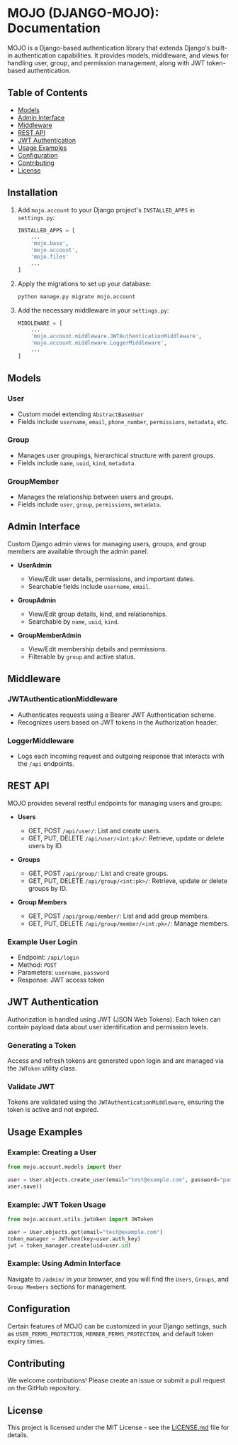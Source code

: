 # MOJO (DJANGO-MOJO): Documentation

MOJO is a Django-based authentication library that extends Django's built-in authentication capabilities. It provides models, middleware, and views for handling user, group, and permission management, along with JWT token-based authentication.

## Table of Contents

- [Models](#models)
- [Admin Interface](#admin-interface)
- [Middleware](#middleware)
- [REST API](#rest-api)
- [JWT Authentication](#jwt-authentication)
- [Usage Examples](#usage-examples)
- [Configuration](#configuration)
- [Contributing](#contributing)
- [License](#license)

## Installation


1. Add `mojo.account` to your Django project's `INSTALLED_APPS` in `settings.py`:
   ```python
   INSTALLED_APPS = [
       ...
       'mojo.base',
       'mojo.account',
       'mojo.files'
       ...
   ]
   ```

2. Apply the migrations to set up your database:
   ```bash
   python manage.py migrate mojo.account
   ```

3. Add the necessary middleware in your `settings.py`:
   ```python
   MIDDLEWARE = [
       ...
       'mojo.account.middleware.JWTAuthenticationMiddleware',
       'mojo.account.middleware.LoggerMiddleware',
       ...
   ]
   ```

## Models

### User

- Custom model extending `AbstractBaseUser`
- Fields include `username`, `email`, `phone_number`, `permissions`, `metadata`, etc.

### Group

- Manages user groupings, hierarchical structure with parent groups.
- Fields include `name`, `uuid`, `kind`, `metadata`.

### GroupMember

- Manages the relationship between users and groups.
- Fields include `user`, `group`, `permissions`, `metadata`.

## Admin Interface

Custom Django admin views for managing users, groups, and group members are available through the admin panel.

- **UserAdmin**
  - View/Edit user details, permissions, and important dates.
  - Searchable fields include `username`, `email`.

- **GroupAdmin**
  - View/Edit group details, kind, and relationships.
  - Searchable by `name`, `uuid`, `kind`.

- **GroupMemberAdmin**
  - View/Edit membership details and permissions.
  - Filterable by `group` and active status.

## Middleware

### JWTAuthenticationMiddleware

- Authenticates requests using a Bearer JWT Authentication scheme.
- Recognizes users based on JWT tokens in the Authorization header.

### LoggerMiddleware

- Logs each incoming request and outgoing response that interacts with the `/api` endpoints.

## REST API

MOJO provides several restful endpoints for managing users and groups:

- **Users**
  - GET, POST `/api/user/`: List and create users.
  - GET, PUT, DELETE `/api/user/<int:pk>/`: Retrieve, update or delete users by ID.

- **Groups**
  - GET, POST `/api/group/`: List and create groups.
  - GET, PUT, DELETE `/api/group/<int:pk>/`: Retrieve, update or delete groups by ID.

- **Group Members**
  - GET, POST `/api/group/member/`: List and add group members.
  - GET, PUT, DELETE `/api/group/member/<int:pk>/`: Manage members.

### Example User Login

- Endpoint: `/api/login`
- Method: `POST`
- Parameters: `username`, `password`
- Response: JWT access token

## JWT Authentication

Authorization is handled using JWT (JSON Web Tokens). Each token can contain payload data about user identification and permission levels.

### Generating a Token

Access and refresh tokens are generated upon login and are managed via the `JWToken` utility class.

### Validate JWT

Tokens are validated using the `JWTAuthenticationMiddleware`, ensuring the token is active and not expired.

## Usage Examples

### Example: Creating a User

```python
from mojo.account.models import User

user = User.objects.create_user(email="test@example.com", password="password123")
user.save()
```

### Example: JWT Token Usage

```python
from mojo.account.utils.jwtoken import JWToken

user = User.objects.get(email="test@example.com")
token_manager = JWToken(key=user.auth_key)
jwt = token_manager.create(uid=user.id)
```

### Example: Using Admin Interface

Navigate to `/admin/` in your browser, and you will find the `Users`, `Groups`, and `Group Members` sections for management.

## Configuration

Certain features of MOJO can be customized in your Django settings, such as `USER_PERMS_PROTECTION`, `MEMBER_PERMS_PROTECTION`, and default token expiry times.

## Contributing

We welcome contributions! Please create an issue or submit a pull request on the GitHub repository.

## License

This project is licensed under the MIT License - see the [LICENSE.md](LICENSE.md) file for details.
